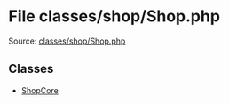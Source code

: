 File classes/shop/Shop.php
=========

Source: [classes/shop/Shop.php](https://github.com/PrestaShop/PrestaShop/blob/1.5.4.0/classes/shop/Shop.php)


Classes
-------

* [ShopCore](class.ShopCore.md)

